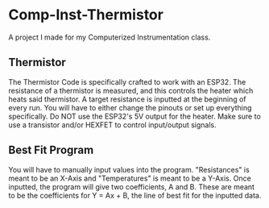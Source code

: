 # Comp-Inst-Thermistor
A project I made for my Computerized Instrumentation class. 

## Thermistor
The Thermistor Code is specifically crafted to work with an ESP32. The resistance of a thermistor is measured, and this controls the heater which heats said thermistor.
A target resistance is inputted at the beginning of every run. 
You will have to either change the pinouts or set up everything specifically. 
Do NOT use the ESP32's 5V output for the heater.
Make sure to use a transistor and/or HEXFET to control input/output signals.

## Best Fit Program
You will have to manually input values into the program. "Resistances" is meant to be an X-Axis and "Temperatures" is meant to be a Y-Axis.
Once inputted, the program will give two coefficients, A and B. These are meant to be the coefficients for Y = Ax + B, the line of best fit for the inputted data.
